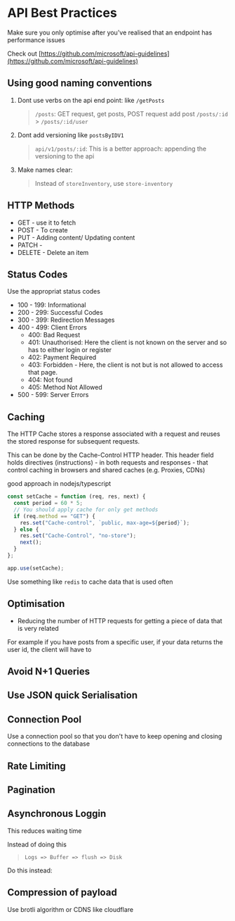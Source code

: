# API Best Practices

Make sure you only optimise after you've realised that an endpoint has performance issues

Check out [https://github.com/microsoft/api-guidelines](https://github.com/microsoft/api-guidelines)

## Using good naming conventions

1. Dont use verbs on the api end point: like `/getPosts`

   > `/posts`: GET request, get posts, POST request add post
   > `/posts/:id` > `/posts/:id/user`

2. Dont add versioning like `postsByIDV1`
   > `api/v1/posts/:id`: This is a better approach: appending the versioning to the api
3. Make names clear:
   > Instead of `storeInventory`, use `store-inventory`

## HTTP Methods

- GET - use it to fetch
- POST - To create
- PUT - Adding content/ Updating content
- PATCH -
- DELETE - Delete an item

## Status Codes

Use the appropriat status codes

- 100 - 199: Informational
- 200 - 299: Successful Codes
- 300 - 399: Redirection Messages
- 400 - 499: Client Errors
  - 400: Bad Request
  - 401: Unauthorised: Here the client is not known on the server and so has to either login or register
  - 402: Payment Required
  - 403: Forbidden - Here, the client is not but is not allowed to access that page.
  - 404: Not found
  - 405: Method Not Allowed
- 500 - 599: Server Errors

## Caching

The HTTP Cache stores a response associated with a request and reuses the stored response for subsequent requests.

This can be done by the Cache-Control HTTP header. This header field holds directives (instructions) - in both requests and responses - that control caching in browsers and shared caches (e.g. Proxies, CDNs)

good approach in nodejs/typescript

```ts
const setCache = function (req, res, next) {
  const period = 60 * 5;
  // You should apply cache for only get methods
  if (req.method == "GET") {
    res.set("Cache-control", `public, max-age=${period}`);
  } else {
    res.set("Cache-Control", "no-store");
    next();
  }
};

app.use(setCache);
```

Use something like `redis` to cache data that is used often

## Optimisation

- Reducing the number of HTTP requests for getting a piece of data that is very related

For example if you have posts from a specific user, if your data returns the user id, the client will have to

## Avoid N+1 Queries

## Use JSON quick Serialisation

## Connection Pool

Use a connection pool so that you don't have to keep opening and closing connections to the database

## Rate Limiting

## Pagination

## Asynchronous Loggin

This reduces waiting time

Instead of doing this

> `Logs => Buffer => flush => Disk`

Do this instead:

## Compression of payload

Use brotli algorithm or CDNS like cloudflare
